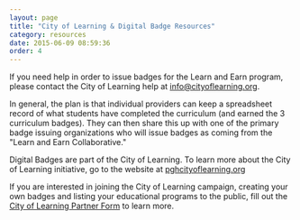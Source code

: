 ```yaml
---
layout: page
title: "City of Learning & Digital Badge Resources"
category: resources
date: 2015-06-09 08:59:36
order: 4
---
```


If you need help in order to issue badges for the Learn and Earn program, please contact the City of Learning help at [info@cityoflearning.org](mailto:info@cityoflearning.org)</a>.

In general, the plan is that individual providers can keep a spreadsheet record of what students have completed the curriculum (and earned the 3 curriculum badges). They can then share this up with one of the primary badge issuing organizations who will issue badges as coming from the "Learn and Earn Collaborative."

Digital Badges are part of the City of Learning. To learn more about the City of Learning initiative, go to the website at [pghcityoflearning.org](http://pghcityoflearning.org)

If you are interested in joining the City of Learning campaign, creating your own badges and listing your educational programs to the public, fill out the [City of Learning Partner Form](http://pghcityoflearning.org/partner-form) to learn more.